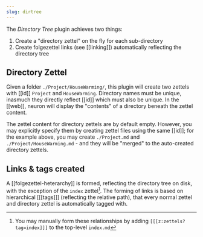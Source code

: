 ```yaml
---
slug: dirtree
---
```


The *Directory Tree* plugin achieves two things:

1. Create a "directory zettel" on the fly for each sub-directory
2. Create folgezettel links (see [[linking]]) automatically reflecting the directory tree

## Directory Zettel

Given a folder `./Project/HouseWarming/`, this plugin will create two zettels with [[id]] `Project` and `HouseWarming`. Directory names must be unique, inasmuch they directly reflect [[id]] which must also be unique. In the [[web]], neuron will display the "contents" of a directory beneath the zettel content. 

The zettel content for directory zettels are by default empty. However, you may explicitly specify them by creating zettel files using the same [[id]]; for the example above, you may create `./Project.md` and `./Project/HouseWarming.md` - and they will be "merged" to the auto-created directory zettels.

## Links & tags created

A [[folgezettel-heterarchy]] is formed, reflecting the directory tree on disk, with the exception of the `index` zettel[^man]. The forming of links is based on hierarchical [[[tags]]] (reflecting the relative path), that every normal zettel and directory zettel is automatically tagged with.

[^man]: You may manually form these relationships by adding `[[[z:zettels?tag=index]]]` to the top-level `index.md`